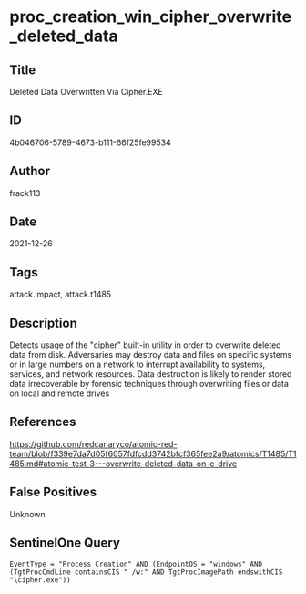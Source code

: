 # proc_creation_win_cipher_overwrite_deleted_data

## Title
Deleted Data Overwritten Via Cipher.EXE

## ID
4b046706-5789-4673-b111-66f25fe99534

## Author
frack113

## Date
2021-12-26

## Tags
attack.impact, attack.t1485

## Description
Detects usage of the "cipher" built-in utility in order to overwrite deleted data from disk.
Adversaries may destroy data and files on specific systems or in large numbers on a network to interrupt availability to systems, services, and network resources.
Data destruction is likely to render stored data irrecoverable by forensic techniques through overwriting files or data on local and remote drives


## References
https://github.com/redcanaryco/atomic-red-team/blob/f339e7da7d05f6057fdfcdd3742bfcf365fee2a9/atomics/T1485/T1485.md#atomic-test-3---overwrite-deleted-data-on-c-drive

## False Positives
Unknown

## SentinelOne Query
```
EventType = "Process Creation" AND (EndpointOS = "windows" AND (TgtProcCmdLine containsCIS " /w:" AND TgtProcImagePath endswithCIS "\cipher.exe"))

```